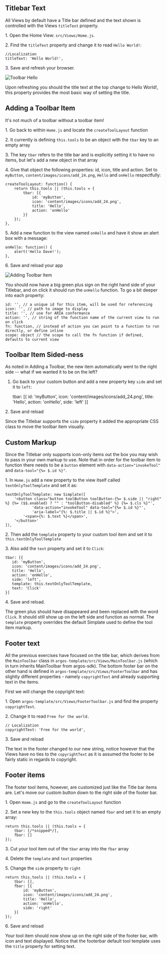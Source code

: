 ## Titlebar Text
All Views by default have a Title bar defined and the text shown is controlled with the Views `titleText` property.

1\. Open the Home View: `src/Views/Home.js`.

2\. Find the `titleText` property and change it to read `Hello World!`:

    //Localization
    titleText: 'Hello World!',

3\. Save and refresh your browser.

![Toolbar Hello](img/toolbar-hello.png)

Upon refreshing you should the title text at the top change to Hello World!, this property provides the most basic way of setting the title.

## Adding a Toolbar Item

It's not much of a toolbar without a toolbar item!

1\. Go back to within `Home.js` and locate the `createToolLayout` function

2\. It currently is defining `this.tools` to be an object with the `tbar` key to an empty array

3\. The key `tbar` refers to the title bar and is explicitly setting it to have no items, but let's add a new object in that array

4\. Give that object the following properties: id, icon, title and action. Set to `myButton`, `content/images/icons/add_24.png`, `Hello` and `onHello` respectfully:

    createToolLayout: function() {
        return this.tools || (this.tools = {
            tbar: [{
                id: 'myButton',
                icon: 'content/images/icons/add_24.png',
                title: 'Hello',
                action: 'onHello'
            }]
        });
    },

5\. Add a new function to the view named `onHello` and have it show an alert box with a message:

    onHello: function() {
        alert('Hello Dave!');
    },

6\. Save and reload your app

![Adding Toolbar Item](img/toolbar-button.png)

You should now have a big green plus sign on the right hand side of your Titlebar, and on click it should run the `onHello` function. To go a bit deeper into each property:

    id: '', // a unique id for this item, will be used for referencing
    icon: '', // path to image to display
    title: '', // use for ARIA conformance
    action: '', // string of the function name of the current view to run on click
    fn: function, // instead of action you can point to a function to run directly, or define inline
    scope: object // the scope to call the fn function if defined, defaults to current view


## Toolbar Item Sided-ness
As noted in Adding a Toolbar, the new item automatically went to the right side -- what if we wanted it to be on the left?

1. Go back to your custom button and add a new property key `side` and set it to `left`:

    tbar: [{
       id: 'myButton',
       icon: 'content/images/icons/add_24.png',
       title: 'Hello',
       action: 'onHello',
       side: 'left'
    }]

2\. Save and reload

Since the Titlebar supports the `side` property it added the appropriate CSS class to move the toolbar item visually.

## Custom Markup
Since the Titlebar only supports icon-only items out the box you may wish to pass in your own markup to use. Note that in order for the toolbar item to function there needs to be a `button` element with `data-action="invokeTool"` and `data-tool="{%= $.id %}"`.

1\. In `Home.js` add a new property to the view itself called `textOnlyToolTemplate` and set it as:

    textOnlyToolTemplate: new Simplate([
        '<button class="button toolButton toolButton-{%= $.side || "right" %} {%= ($$.enabled) ? "" : "toolButton-disabled" %} {%= $.cls %}"',
                'data-action="invokeTool" data-tool="{%= $.id %}"',
                'aria-label="{%: $.title || $.id %}">',
            '<span>{%: $.text %}</span>',
        '</button>'
    ]),

2\. Then add the `template` property to your custom tool item and set it to `this.textOnlyToolTemplate`

3\. Also add the `text` property and set it to `Click`:

    tbar: [{
       id: 'myButton',
       icon: 'content/images/icons/add_24.png',
       title: 'Hello',
       action: 'onHello',
       side: 'left',
       template: this.textOnlyToolTemplate,
       text: 'Click'
    }]

4\. Save and reload.

The green plus should have disappeared and been replaced with the word `Click`. It should still show up on the left side and function as normal. The `template` property overrides the default Simplate used to define the tool item markup.

## Footer text
All the previous exercises have focused on the title bar, which derives from the `MainToolbar` class in `argos-template/src/Views/MainToolbar.js` (which in turn inherits MainToolbar from argos-sdk). The bottom footer bar on the other hand is defined in `argos-template/src/Views/FooterToolbar` and has slightly different properties - namely `copyrightText` and already supporting text in the items.

First we will change the copyright text:

1\. Open `argos-template/src/Views/FooterToolbar.js` and find the property `copyrightText`.

2\. Change it to read `Free for the world.`

    // Localization
    copyrightText: 'Free for the world',

3\. Save and reload

The text in the footer changed to our new string, notice however that the Views have no ties to the `copyrightText` as it is assumed the footer to be fairly static in regards to copyright.

## Footer items
The footer tool items, however, are customized just like the Title bar items are. Let's move our custom button down to the right side of the footer bar.

1\. Open `Home.js` and go to the `createToolLayout` function

2\. Set a new key to the `this.tools` object named `fbar` and set it to an empty array:

    return this.tools || (this.tools = {
        tbar: [/*snipped*/],
        fbar: []
    });

3\. Cut your tool item out of the `tbar` array into the `fbar` array

4\. Delete the `template` and `text` properties

5\. Change the `side` property to `right`

    return this.tools || (this.tools = {
        tbar: [],
        fbar: [{
            id: 'myButton',
            icon: 'content/images/icons/add_24.png',
            title: 'Hello',
            action: 'onHello',
            side: 'right'
        }]
    });

6\. Save and reload

Your tool item should now show up on the right side of the footer bar, with icon and text displayed. Notice that the footerbar default tool template uses the `title` property for setting text.

